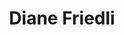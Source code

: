 ---
title: Diane Friedli
site: https://dianefriedli.ch
description: Diane Friedli est pasteure à Auvernier et Colombier
images: 
    - /images/dianefriedli-ch.jpg
tags:
    - blog
    - catéchèse
    - prédication
cantons:
    - Neuchâtel
avis:
    - Des prédications soignées et en lien avec les réalités de notre époque. J'apprécie l'écoute des enregistrements lorsque je repasse ou je cuisine.
---